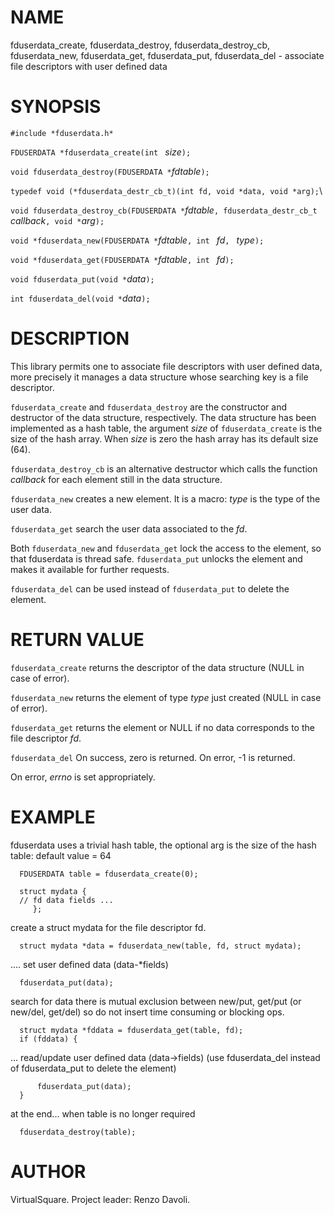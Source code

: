 <!--
.\" Copyright (C) 2019 VirtualSquare. Project Leader: Renzo Davoli
.\"
.\" This is free documentation; you can redistribute it and/or
.\" modify it under the terms of the GNU General Public License,
.\" as published by the Free Software Foundation, either version 2
.\" of the License, or (at your option) any later version.
.\"
.\" The GNU General Public License's references to "object code"
.\" and "executables" are to be interpreted as the output of any
.\" document formatting or typesetting system, including
.\" intermediate and printed output.
.\"
.\" This manual is distributed in the hope that it will be useful,
.\" but WITHOUT ANY WARRANTY; without even the implied warranty of
.\" MERCHANTABILITY or FITNESS FOR A PARTICULAR PURPOSE.  See the
.\" GNU General Public License for more details.
.\"
.\" You should have received a copy of the GNU General Public
.\" License along with this manual; if not, write to the Free
.\" Software Foundation, Inc., 51 Franklin St, Fifth Floor, Boston,
.\" MA 02110-1301 USA.
.\"
-->

# NAME

fduserdata\_create, fduserdata\_destroy, fduserdata\_destroy\_cb, fduserdata\_new, fduserdata\_get, fduserdata\_put,
fduserdata\_del	- associate file descriptors with user defined data

# SYNOPSIS

`#include *fduserdata.h*`

`FDUSERDATA *fduserdata_create(int ` _size_`);`

`void fduserdata_destroy(FDUSERDATA *`_fdtable_`);`

`typedef void (*fduserdata_destr_cb_t)(int fd, void *data, void *arg);`\

`void fduserdata_destroy_cb(FDUSERDATA *`_fdtable_`, fduserdata_destr_cb_t ` _callback_`, void *`_arg_`);`

`void *fduserdata_new(FDUSERDATA *`_fdtable_`, int ` _fd_`, ` _type_`);`

`void *fduserdata_get(FDUSERDATA *`_fdtable_`, int ` _fd_`); `

`void fduserdata_put(void *`_data_`);`

`int fduserdata_del(void *`_data_`);`

# DESCRIPTION

This library permits one to associate file descriptors with user defined data, more precisely it manages
a data structure whose searching key is a file descriptor.

`fduserdata_create` and `fduserdata_destroy` are the constructor and destructor of the data structure, respectively.
The data structure has been implemented as a hash table, the argument _size_ of `fduserdata_create` is the size of
the hash array. When _size_ is zero the hash array has its default size (64).

`fduserdata_destroy_cb` is an alternative destructor which calls the function _callback_ for
each element still in the data structure.

`fduserdata_new` creates a new element. It is a macro: _type_ is the type of the user data.

`fduserdata_get` search the user data associated to the _fd_.

Both `fduserdata_new` and `fduserdata_get` lock the access to the element, so that fduserdata is thread safe.
`fduserdata_put` unlocks the element and makes it available for further requests.

`fduserdata_del` can be used instead of `fduserdata_put` to delete the element.

# RETURN VALUE
`fduserdata_create` returns the descriptor of the data structure (NULL in case of error).

`fduserdata_new` returns the element of type _type_ just created (NULL in case of error).

`fduserdata_get` returns the element or NULL if no data corresponds to the file descriptor _fd_.

`fduserdata_del` On success, zero is returned.  On error, -1 is returned.

On error, _errno_ is set appropriately.

# EXAMPLE

fduserdata uses a trivial hash table, the optional arg is the size of the hash table: default value = 64
```
  FDUSERDATA table = fduserdata_create(0);

  struct mydata {
  // fd data fields ...
     };
```

create a struct mydata for the file descriptor fd.

```
  struct mydata *data = fduserdata_new(table, fd, struct mydata);
```

.... set user defined data (data-*fields)

```
  fduserdata_put(data);
```

search for data
there is mutual exclusion between new/put, get/put (or new/del, get/del) so do not insert time consuming or blocking ops.

```
  struct mydata *fddata = fduserdata_get(table, fd);
  if (fddata) {
```

... read/update user defined data (data-\>fields)
(use fduserdata\_del instead of fduserdata\_put to delete the element)
```
      fduserdata_put(data);
  }
```

at the end... when table is no longer required

```
  fduserdata_destroy(table);
```

# AUTHOR
VirtualSquare. Project leader: Renzo Davoli.
